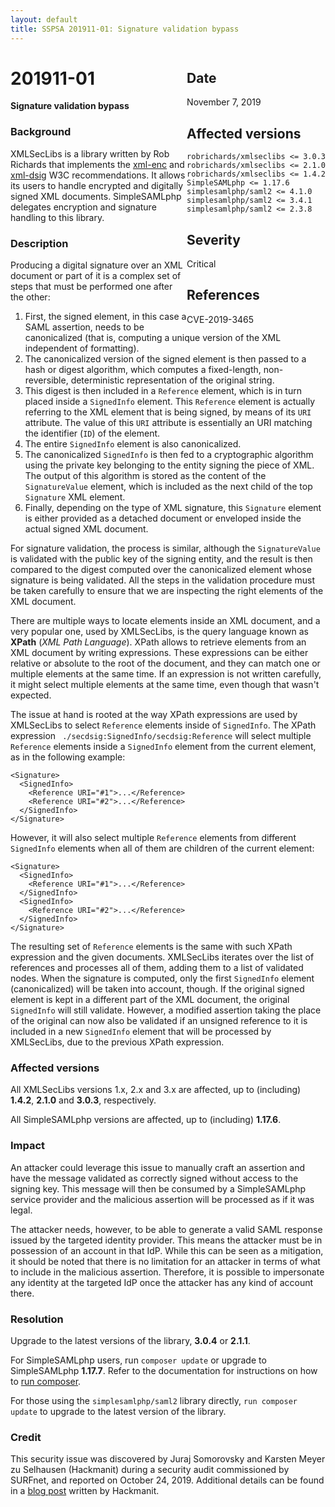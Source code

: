 ```yaml
---
layout: default
title: SSPSA 201911-01: Signature validation bypass
---
```


<div class="sidebar-warning" style="float: right;">
<h2>Date</h2>
November 7, 2019
<h2>Affected versions</h2>
<code>robrichards/xmlseclibs <= 3.0.3</code><br/>
<code>robrichards/xmlseclibs <= 2.1.0</code><br/>
<code>robrichards/xmlseclibs <= 1.4.2</code><br/>
<code>SimpleSAMLphp <= 1.17.6</code><br/>
<code>simplesamlphp/saml2 <= 4.1.0</code><br/>
<code>simplesamlphp/saml2 <= 3.4.1</code><br/>
<code>simplesamlphp/saml2 <= 2.3.8</code>
<h2>Severity</h2>
Critical
<h2>References</h2>
CVE-2019-3465
</div>

# 201911-01

**Signature validation bypass**

### Background

XMLSecLibs is a library written by Rob Richards that implements the
[xml-enc](https://www.w3.org/TR/2002/REC-xmlenc-core-20021210/Overview.html) and
[xml-dsig](https://www.w3.org/TR/xmldsig-core1/) W3C recommendations. It allows its users to handle encrypted and
digitally signed XML documents. SimpleSAMLphp delegates encryption and signature handling to this library.

### Description

Producing a digital signature over an XML document or part of it is a complex set of steps that must be performed one
after the other:

1. First, the signed element, in this case a SAML assertion, needs to be canonicalized (that is, computing a unique
version of the XML independent of formatting).
2. The canonicalized version of the signed element is then passed to a hash or digest algorithm, which computes a
fixed-length, non-reversible, deterministic representation of the original string.
3. This digest is then included in a `Reference` element, which is in turn placed inside a `SignedInfo` element. This
`Reference` element is actually referring to the XML element that is being signed, by means of its `URI` attribute.
The value of this `URI` attribute is essentially an URI matching the identifier (`ID`) of the element.
4. The entire `SignedInfo` element is also canonicalized.
5. The canonicalized `SignedInfo` is then fed to a cryptographic algorithm using the private key belonging to the entity
signing the piece of XML. The output of this algorithm is stored as the content of the `SignatureValue` element, which
is included as the next child of the top `Signature` XML element.
6. Finally, depending on the type of XML signature, this `Signature` element is either provided as a detached document
or enveloped inside the actual signed XML document.

For signature validation, the process is similar, although the `SignatureValue` is validated with the public key of
the signing entity, and the result is then compared to the digest computed over the canonicalized element whose
signature is being validated. All the steps in the validation procedure must be taken carefully to ensure that we are
inspecting the right elements of the XML document.

There are multiple ways to locate elements inside an XML document, and a very popular one, used by XMLSecLibs, is the
query language known as **XPath** (_XML Path Language_). XPath allows to retrieve elements from an XML document by
writing expressions. These expressions can be either relative or absolute to the root of the document, and they can
match one or multiple elements at the same time. If an expression is not written carefully, it might select multiple
elements at the same time, even though that wasn't expected.

The issue at hand is rooted at the way XPath expressions are used by XMLSecLibs to select `Reference` elements inside of
`SignedInfo`. The XPath expression ` ./secdsig:SignedInfo/secdsig:Reference` will select multiple `Reference` elements
inside a `SignedInfo` element from the current element, as in the following example:

    <Signature>
      <SignedInfo>
        <Reference URI="#1">...</Reference>
        <Reference URI="#2">...</Reference>
      </SignedInfo>
    </Signature>

However, it will also select multiple `Reference` elements from different `SignedInfo` elements when all of them are
children of the current element:

    <Signature>
      <SignedInfo>
        <Reference URI="#1">...</Reference>
      </SignedInfo>
      <SignedInfo>
        <Reference URI="#2">...</Reference>
      </SignedInfo>
    </Signature>

The resulting set of `Reference` elements is the same with such XPath expression and the given documents. XMLSecLibs
iterates over the list of references and processes all of them, adding them to a list of validated nodes. When the
signature is computed, only the first `SignedInfo` element (canonicalized) will be taken into account, though. If the
original signed element is kept in a different part of the XML document, the original `SignedInfo` will still validate.
However, a modified assertion taking the place of the original can now also be validated if an unsigned reference to it
is included in a new `SignedInfo` element that will be processed by XMLSecLibs, due to the previous XPath expression.


### Affected versions

All XMLSecLibs versions 1.x, 2.x and 3.x are affected, up to (including) **1.4.2**, **2.1.0** and
**3.0.3**, respectively.

All SimpleSAMLphp versions are affected, up to (including) **1.17.6**.

### Impact

An attacker could leverage this issue to manually craft an assertion and have the message validated as correctly
signed without access to the signing key. This message will then be consumed by a SimpleSAMLphp service provider and
the malicious assertion will be processed as if it was legal.

The attacker needs, however, to be able to generate a valid SAML response issued by the targeted identity provider. This
means the attacker must be in possession of an account in that IdP. While this can be seen as a mitigation, it should be
noted that there is no limitation for an attacker in terms of what to include in the malicious assertion. Therefore, it
is possible to impersonate any identity at the targeted IdP once the attacker has any kind of account there.

### Resolution

Upgrade to the latest versions of the library, **3.0.4** or **2.1.1**.

For SimpleSAMLphp users, run `composer update` or upgrade to SimpleSAMLphp **1.17.7**. Refer to the documentation for
instructions on how to [run composer](https://simplesamlphp.org/docs/stable/simplesamlphp-install-repo).

For those using the `simplesamlphp/saml2` library directly, `run composer update` to upgrade to the latest version of
the library.

### Credit

This security issue was discovered by Juraj Somorovsky and Karsten Meyer zu Selhausen (Hackmanit) during a security
audit commissioned by SURFnet, and reported on October 24, 2019. Additional details can be found in a
[blog post](https://www.hackmanit.de/en/blog-en/82-xml-signature-validation-bypass-in-simplesamlphp-and-xmlseclibs) written
by Hackmanit.
